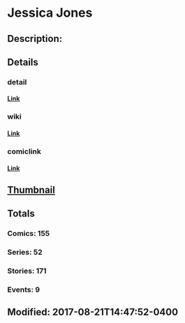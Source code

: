# Jessica Jones
## Description: 
## Details
### detail
#### [Link](http://marvel.com/comics/characters/1009378/jessica_jones?utm_campaign=apiRef&utm_source=d8455188da2836f893171a8a63981172)
### wiki
#### [Link](http://marvel.com/universe/Jessica_Jones?utm_campaign=apiRef&utm_source=d8455188da2836f893171a8a63981172)
### comiclink
#### [Link](http://marvel.com/comics/characters/1009378/jessica_jones?utm_campaign=apiRef&utm_source=d8455188da2836f893171a8a63981172)
## [Thumbnail](http://i.annihil.us/u/prod/marvel/i/mg/d/00/5390e41260345.jpg)
## Totals
### Comics: 155
### Series: 52
### Stories: 171
### Events: 9
## Modified: 2017-08-21T14:47:52-0400